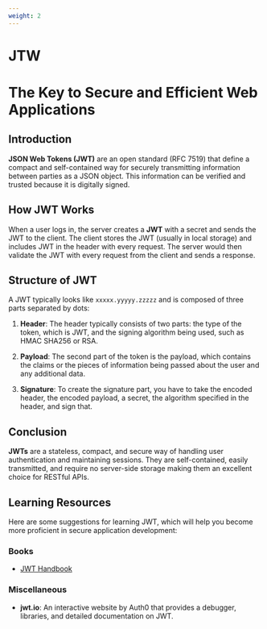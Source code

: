 ```yaml
---
weight: 2
---
```

# JTW

# The Key to Secure and Efficient Web Applications

## Introduction

**JSON Web Tokens (JWT)** are an open standard (RFC 7519) that define a compact and self-contained way for securely transmitting information between parties as a JSON object. This information can be verified and trusted because it is digitally signed.

## How JWT Works

When a user logs in, the server creates a **JWT** with a secret and sends the JWT to the client. The client stores the JWT (usually in local storage) and includes JWT in the header with every request. The server would then validate the JWT with every request from the client and sends a response.

## Structure of JWT

A JWT typically looks like `xxxxx.yyyyy.zzzzz` and is composed of three parts separated by dots:

1. **Header**: The header typically consists of two parts: the type of the token, which is JWT, and the signing algorithm being used, such as HMAC SHA256 or RSA.

2. **Payload**: The second part of the token is the payload, which contains the claims or the pieces of information being passed about the user and any additional data.

3. **Signature**: To create the signature part, you have to take the encoded header, the encoded payload, a secret, the algorithm specified in the header, and sign that.

## Conclusion

**JWTs** are a stateless, compact, and secure way of handling user authentication and maintaining sessions. They are self-contained, easily transmitted, and require no server-side storage making them an excellent choice for RESTful APIs.


## Learning Resources

Here are some suggestions for learning JWT, which will help you become more proficient in secure application development:

### Books

- [JWT Handbook](https://auth0.com/resources/ebooks/jwt-handbook?_gl=1*xg94mt*_gcl_au*MTc4MzgwNjQ1NC4xNzEwMzY0ODMy*_ga*NzY1Nzk0Nzk5LjE3MTAzNjQ4NDE.*_ga_QKMSDV5369*MTcxMzAyMDE2MS40LjEuMTcxMzAyMDE2MS42MC4wLjA.) 


### Miscellaneous

- **jwt.io**: An interactive website by Auth0 that provides a debugger, libraries, and detailed documentation on JWT.

